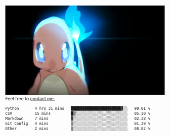[gif]: https://raw.githubusercontent.com/uysalserkan/uysalserkan/master/charmander-2.gif

![gif]
Feel free to [contact me.](mailto:uysalserkan08@gmail.com)
<!--
<div align="center">
<p>Profile Visitor Counter</p>
<img src="https://profile-counter.glitch.me/uysalserkan/count.svg" alt="hit counter" align="center">
</div>
-->
<!--START_SECTION:waka-->

```text
Python       4 hrs 31 mins   ██████████████████████▓░░   90.01 %
CSV          15 mins         █▒░░░░░░░░░░░░░░░░░░░░░░░   05.30 %
Markdown     7 mins          ▓░░░░░░░░░░░░░░░░░░░░░░░░   02.38 %
Git Config   4 mins          ▒░░░░░░░░░░░░░░░░░░░░░░░░   01.39 %
Other        2 mins          ▒░░░░░░░░░░░░░░░░░░░░░░░░   00.82 %
```

<!--END_SECTION:waka-->

